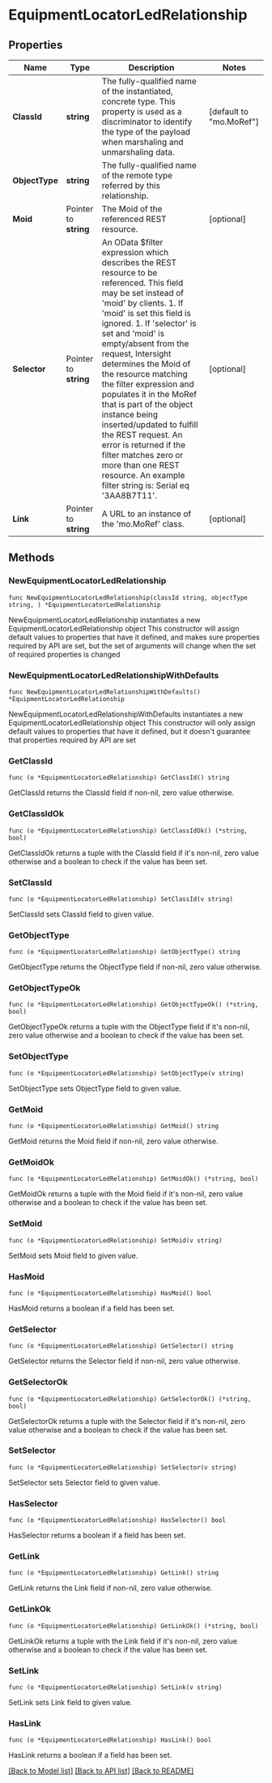 # EquipmentLocatorLedRelationship

## Properties

Name | Type | Description | Notes
------------ | ------------- | ------------- | -------------
**ClassId** | **string** | The fully-qualified name of the instantiated, concrete type. This property is used as a discriminator to identify the type of the payload when marshaling and unmarshaling data. | [default to "mo.MoRef"]
**ObjectType** | **string** | The fully-qualified name of the remote type referred by this relationship. | 
**Moid** | Pointer to **string** | The Moid of the referenced REST resource. | [optional] 
**Selector** | Pointer to **string** | An OData $filter expression which describes the REST resource to be referenced. This field may be set instead of &#39;moid&#39; by clients. 1. If &#39;moid&#39; is set this field is ignored. 1. If &#39;selector&#39; is set and &#39;moid&#39; is empty/absent from the request, Intersight determines the Moid of the resource matching the filter expression and populates it in the MoRef that is part of the object instance being inserted/updated to fulfill the REST request. An error is returned if the filter matches zero or more than one REST resource. An example filter string is: Serial eq &#39;3AA8B7T11&#39;. | [optional] 
**Link** | Pointer to **string** | A URL to an instance of the &#39;mo.MoRef&#39; class. | [optional] 

## Methods

### NewEquipmentLocatorLedRelationship

`func NewEquipmentLocatorLedRelationship(classId string, objectType string, ) *EquipmentLocatorLedRelationship`

NewEquipmentLocatorLedRelationship instantiates a new EquipmentLocatorLedRelationship object
This constructor will assign default values to properties that have it defined,
and makes sure properties required by API are set, but the set of arguments
will change when the set of required properties is changed

### NewEquipmentLocatorLedRelationshipWithDefaults

`func NewEquipmentLocatorLedRelationshipWithDefaults() *EquipmentLocatorLedRelationship`

NewEquipmentLocatorLedRelationshipWithDefaults instantiates a new EquipmentLocatorLedRelationship object
This constructor will only assign default values to properties that have it defined,
but it doesn't guarantee that properties required by API are set

### GetClassId

`func (o *EquipmentLocatorLedRelationship) GetClassId() string`

GetClassId returns the ClassId field if non-nil, zero value otherwise.

### GetClassIdOk

`func (o *EquipmentLocatorLedRelationship) GetClassIdOk() (*string, bool)`

GetClassIdOk returns a tuple with the ClassId field if it's non-nil, zero value otherwise
and a boolean to check if the value has been set.

### SetClassId

`func (o *EquipmentLocatorLedRelationship) SetClassId(v string)`

SetClassId sets ClassId field to given value.


### GetObjectType

`func (o *EquipmentLocatorLedRelationship) GetObjectType() string`

GetObjectType returns the ObjectType field if non-nil, zero value otherwise.

### GetObjectTypeOk

`func (o *EquipmentLocatorLedRelationship) GetObjectTypeOk() (*string, bool)`

GetObjectTypeOk returns a tuple with the ObjectType field if it's non-nil, zero value otherwise
and a boolean to check if the value has been set.

### SetObjectType

`func (o *EquipmentLocatorLedRelationship) SetObjectType(v string)`

SetObjectType sets ObjectType field to given value.


### GetMoid

`func (o *EquipmentLocatorLedRelationship) GetMoid() string`

GetMoid returns the Moid field if non-nil, zero value otherwise.

### GetMoidOk

`func (o *EquipmentLocatorLedRelationship) GetMoidOk() (*string, bool)`

GetMoidOk returns a tuple with the Moid field if it's non-nil, zero value otherwise
and a boolean to check if the value has been set.

### SetMoid

`func (o *EquipmentLocatorLedRelationship) SetMoid(v string)`

SetMoid sets Moid field to given value.

### HasMoid

`func (o *EquipmentLocatorLedRelationship) HasMoid() bool`

HasMoid returns a boolean if a field has been set.

### GetSelector

`func (o *EquipmentLocatorLedRelationship) GetSelector() string`

GetSelector returns the Selector field if non-nil, zero value otherwise.

### GetSelectorOk

`func (o *EquipmentLocatorLedRelationship) GetSelectorOk() (*string, bool)`

GetSelectorOk returns a tuple with the Selector field if it's non-nil, zero value otherwise
and a boolean to check if the value has been set.

### SetSelector

`func (o *EquipmentLocatorLedRelationship) SetSelector(v string)`

SetSelector sets Selector field to given value.

### HasSelector

`func (o *EquipmentLocatorLedRelationship) HasSelector() bool`

HasSelector returns a boolean if a field has been set.

### GetLink

`func (o *EquipmentLocatorLedRelationship) GetLink() string`

GetLink returns the Link field if non-nil, zero value otherwise.

### GetLinkOk

`func (o *EquipmentLocatorLedRelationship) GetLinkOk() (*string, bool)`

GetLinkOk returns a tuple with the Link field if it's non-nil, zero value otherwise
and a boolean to check if the value has been set.

### SetLink

`func (o *EquipmentLocatorLedRelationship) SetLink(v string)`

SetLink sets Link field to given value.

### HasLink

`func (o *EquipmentLocatorLedRelationship) HasLink() bool`

HasLink returns a boolean if a field has been set.


[[Back to Model list]](../README.md#documentation-for-models) [[Back to API list]](../README.md#documentation-for-api-endpoints) [[Back to README]](../README.md)


